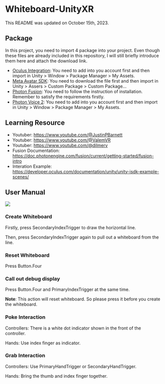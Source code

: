 # Whiteboard-UnityXR

This README was updated on October 15th, 2023.

## Package

In this project, you need to import 4 package into your project. Even though these files are already included in this repository, I will still briefly introduce them here and attach the download link.

- [Oculus Integration](https://assetstore.unity.com/packages/tools/integration/oculus-integration-82022): You need to add into you account first and then import in Unity > Window > Package Manager > My Assets.
- [Meta Avatar SDK](https://developer.oculus.com/downloads/package/meta-avatars-sdk/): You need to download the file first and then import in Unity > Assers > Custom Package > Custom Package...
- [Photon Fusion](https://doc.photonengine.com/fusion/current/getting-started/sdk-download): You need to follow the instruction of installation. Remember to satisfy the requirements firstly.
- [Photon Voice 2](https://assetstore.unity.com/packages/tools/audio/photon-voice-2-130518): You need to add into you account first and then import in Unity > Window > Package Manager > My Assets.

## Learning Resource

- Youtuber: https://www.youtube.com/@JustinPBarnett
- Youtuber: https://www.youtube.com/@ValemVR
- Youtuber: https://www.youtube.com/@dilmerv
- Fusion Documentation: https://doc.photonengine.com/fusion/current/getting-started/fusion-intro
- Interation Example: https://developer.oculus.com/documentation/unity/unity-isdk-example-scenes/

## User Manual

![](https://scontent.fmel3-1.fna.fbcdn.net/v/t39.2365-6/64515613_622041711631269_1500694343822868480_n.png?_nc_cat=103&ccb=1-7&_nc_sid=e280be&_nc_ohc=7WtZrfzz4d8AX-DAu2-&_nc_ht=scontent.fmel3-1.fna&oh=00_AfCCuxKa6faBFtG-607N68NYf8l-zs9JtIJQ9o7AdZi38w&oe=65479C81)

### Create Whiteboard

Firstly, press SecondaryIndexTrigger to draw the horizontal line.

Then, press SecondaryIndexTrigger again to pull out a whiteboard from the line.

### Reset Whiteboard

Press Button.Four

### Call out debug display

Press Button.Four and PrimaryIndexTrigger at the same time.

**Note**: This action will reset whiteboard. So please press it before you create the whiteboard.

### Poke Interaction

Controllers: There is a white dot indicator shown in the front of the controller.

Hands: Use index finger as indicator.

### Grab Interaction

Controllers: Use PrimaryHandTrigger or SecondaryHandTrigger.

Hands: Bring the thumb and index finger together.